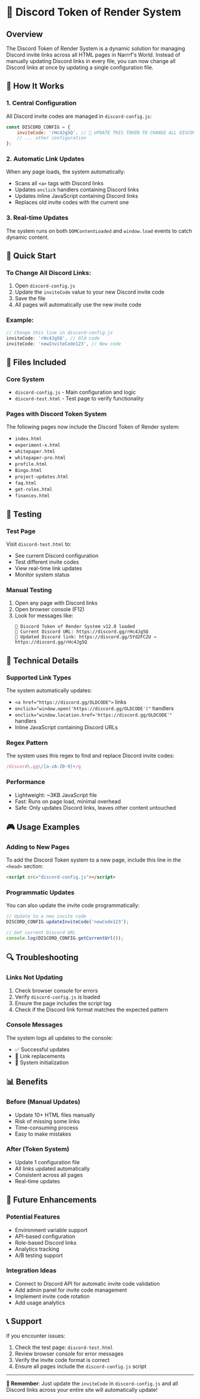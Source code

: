 # 🔗 Discord Token of Render System

## Overview
The Discord Token of Render System is a dynamic solution for managing Discord invite links across all HTML pages in Narrrf's World. Instead of manually updating Discord links in every file, you can now change all Discord links at once by updating a single configuration file.

## 🎯 How It Works

### 1. Central Configuration
All Discord invite codes are managed in `discord-config.js`:
```javascript
const DISCORD_CONFIG = {
    inviteCode: 'rHc4Jg5Q', // 🔧 UPDATE THIS TOKEN TO CHANGE ALL DISCORD LINKS
    // ... other configuration
};
```

### 2. Automatic Link Updates
When any page loads, the system automatically:
- Scans all `<a>` tags with Discord links
- Updates `onclick` handlers containing Discord links
- Updates inline JavaScript containing Discord links
- Replaces old invite codes with the current one

### 3. Real-time Updates
The system runs on both `DOMContentLoaded` and `window.load` events to catch dynamic content.

## 🚀 Quick Start

### To Change All Discord Links:
1. Open `discord-config.js`
2. Update the `inviteCode` value to your new Discord invite code
3. Save the file
4. All pages will automatically use the new invite code

### Example:
```javascript
// Change this line in discord-config.js
inviteCode: 'rHc4Jg5Q', // Old code
inviteCode: 'newInviteCode123', // New code
```

## 📁 Files Included

### Core System
- `discord-config.js` - Main configuration and logic
- `discord-test.html` - Test page to verify functionality

### Pages with Discord Token System
The following pages now include the Discord Token of Render system:
- `index.html`
- `experiment-x.html`
- `whitepaper.html`
- `whitepaper-pro.html`
- `profile.html`
- `Bingo.html`
- `project-updates.html`
- `faq.html`
- `get-roles.html`
- `finances.html`

## 🧪 Testing

### Test Page
Visit `discord-test.html` to:
- See current Discord configuration
- Test different invite codes
- View real-time link updates
- Monitor system status

### Manual Testing
1. Open any page with Discord links
2. Open browser console (F12)
3. Look for messages like:
   ```
   🎯 Discord Token of Render System v12.0 loaded
   🔗 Current Discord URL: https://discord.gg/rHc4Jg5Q
   🔄 Updated Discord link: https://discord.gg/SYd2FC2U → https://discord.gg/rHc4Jg5Q
   ```

## 🔧 Technical Details

### Supported Link Types
The system automatically updates:
- `<a href="https://discord.gg/OLDCODE">` links
- `onclick="window.open('https://discord.gg/OLDCODE')"` handlers
- `onclick="window.location.href='https://discord.gg/OLDCODE'"` handlers
- Inline JavaScript containing Discord URLs

### Regex Pattern
The system uses this regex to find and replace Discord invite codes:
```javascript
/discord\.gg\/[a-zA-Z0-9]+/g
```

### Performance
- Lightweight: ~3KB JavaScript file
- Fast: Runs on page load, minimal overhead
- Safe: Only updates Discord links, leaves other content untouched

## 🎮 Usage Examples

### Adding to New Pages
To add the Discord Token system to a new page, include this line in the `<head>` section:
```html
<script src="discord-config.js"></script>
```

### Programmatic Updates
You can also update the invite code programmatically:
```javascript
// Update to a new invite code
DISCORD_CONFIG.updateInviteCode('newCode123');

// Get current Discord URL
console.log(DISCORD_CONFIG.getCurrentUrl());
```

## 🔍 Troubleshooting

### Links Not Updating
1. Check browser console for errors
2. Verify `discord-config.js` is loaded
3. Ensure the page includes the script tag
4. Check if the Discord link format matches the expected pattern

### Console Messages
The system logs all updates to the console:
- ✅ Successful updates
- 🔄 Link replacements
- 🎯 System initialization

## 📊 Benefits

### Before (Manual Updates)
- Update 10+ HTML files manually
- Risk of missing some links
- Time-consuming process
- Easy to make mistakes

### After (Token System)
- Update 1 configuration file
- All links updated automatically
- Consistent across all pages
- Real-time updates

## 🔮 Future Enhancements

### Potential Features
- Environment variable support
- API-based configuration
- Role-based Discord links
- Analytics tracking
- A/B testing support

### Integration Ideas
- Connect to Discord API for automatic invite code validation
- Add admin panel for invite code management
- Implement invite code rotation
- Add usage analytics

## 📞 Support

If you encounter issues:
1. Check the test page: `discord-test.html`
2. Review browser console for error messages
3. Verify the invite code format is correct
4. Ensure all pages include the `discord-config.js` script

---

**🎯 Remember**: Just update the `inviteCode` in `discord-config.js` and all Discord links across your entire site will automatically update! 